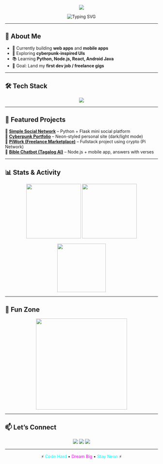 <!-- Cyberpunk GitHub Profile README for reylob -->

<p align="center">
  <img src="https://readme-typing-svg.herokuapp.com?font=Orbitron&size=35&duration=4000&color=00FFFF&center=true&vCenter=true&lines=Welcome+to+Reylob's+Grid;Access+Granted...;Cyberpunk+Mode+ON" />
</p>

<p align="center">
  <img src="https://readme-typing-svg.herokuapp.com?font=Orbitron&size=28&duration=4000&color=00FFFF&center=true&vCenter=true&lines=Developer+%7C+Builder;Python+%7C+Java+%7C+Web;Always+Learning+%E2%9C%94;Future+Fullstack+Engineer+%F0%9F%9A%80" alt="Typing SVG">
</p>

---

## 👾 About Me  
- 🔭 Currently building **web apps** and **mobile apps**  
- 🌌 Exploring **cyberpunk-inspired UIs**  
- 📚 Learning **Python, Node.js, React, Android Java**  
- 🎯 Goal: Land my **first dev job / freelance gigs**  

---

## 🛠️ Tech Stack  

<p align="center">
  <img src="https://skillicons.dev/icons?i=python,java,js,react,nodejs,html,css,androidstudio,git,github,vscode" />
</p>

---

## 🚀 Featured Projects  

🔹 [**Simple Social Network**](#) – Python + Flask mini social platform  
🔹 [**Cyberpunk Portfolio**](#) – Neon-styled personal site (dark/light mode)  
🔹 [**PiWork (Freelance Marketplace)**](#) – Fullstack project using crypto (Pi Network)  
🔹 [**Bible Chatbot (Tagalog AI)**](#) – Node.js + mobile app, answers with verses  

---

## 📊 Stats & Activity  

<p align="center">
  <img src="https://github-readme-stats.vercel.app/api?username=reylob&show_icons=true&theme=radical&bg_color=141321&title_color=FF00FF&icon_color=00FFFF&text_color=FFFFFF" height="180px"/>
  <img src="https://github-readme-streak-stats.herokuapp.com/?user=reylob&theme=radical&background=141321&ring=FF00FF&fire=00FFFF&currStreakNum=00FFFF&currStreakLabel=FF00FF" height="180px"/>
</p>

<p align="center">
  <img src="https://github-readme-stats.vercel.app/api/top-langs/?username=reylob&layout=compact&theme=radical&bg_color=141321&title_color=FF00FF&text_color=FFFFFF" height="160px"/>
</p>

---

## 🧩 Fun Zone  

<p align="center">
  <img src="https://media.giphy.com/media/l0HlOvJ7yaacpuSas/giphy.gif" width="300">
</p>

---

## 📫 Let’s Connect  

<p align="center">
  <a href="mailto:your-email@example.com"><img src="https://img.shields.io/badge/Email-%23FF00FF.svg?&style=for-the-badge&logo=gmail&logoColor=white" /></a>
  <a href="https://linkedin.com/in/yourprofile"><img src="https://img.shields.io/badge/LinkedIn-%2300FFFF.svg?&style=for-the-badge&logo=linkedin&logoColor=black" /></a>
  <a href="https://twitter.com/yourprofile"><img src="https://img.shields.io/badge/Twitter-%23FF00FF.svg?&style=for-the-badge&logo=twitter&logoColor=white" /></a>
</p>

---

<p align="center">⚡ <span style="color:#00FFFF">Code Hard</span> • <span style="color:#FF00FF">Dream Big</span> • <span style="color:#00FFFF">Stay Neon</span> ⚡</p>